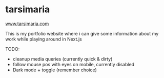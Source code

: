 # tarsimaria

www.tarsimaria.com

This is my portfolio website where i can give some information about my work while playing around in Next.js

TODO:
* cleanup media queries (currently quick & dirty)
* follow mouse pos with eyes on mobile, currently disabled
* Dark mode + toggle  (remember choice)
